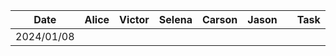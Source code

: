| Date | Alice | Victor | Selena | Carson | Jason | | Task |
|------------|--------|--------|--------|--------|--------|--------|------|
| 2024/01/08 |

